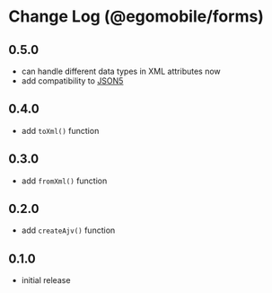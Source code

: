 # Change Log (@egomobile/forms)

## 0.5.0

- can handle different data types in XML attributes now
- add compatibility to [JSON5](https://www.npmjs.com/package/json5)

## 0.4.0

- add `toXml()` function

## 0.3.0

- add `fromXml()` function

## 0.2.0

- add `createAjv()` function

## 0.1.0

- initial release

